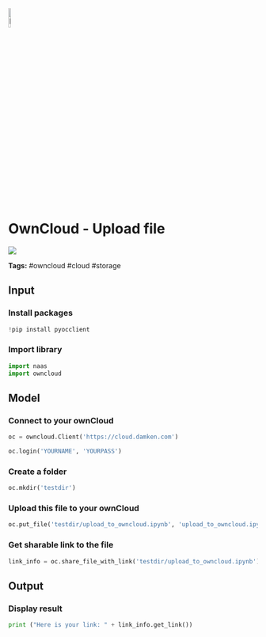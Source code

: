 <img width="10%" alt="Naas" src="https://landen.imgix.net/jtci2pxwjczr/assets/5ice39g4.png?w=160"/>

# OwnCloud - Upload file
<a href="https://app.naas.ai/user-redirect/naas/downloader?url=https://raw.githubusercontent.com/jupyter-naas/awesome-notebooks/master/OwnCloud/OwnCloud_Upload_file.ipynb" target="_parent"><img src="https://naasai-public.s3.eu-west-3.amazonaws.com/open_in_naas.svg"/></a>

**Tags:** #owncloud #cloud #storage

## Input

### Install packages


```python
!pip install pyocclient
```

### Import library


```python
import naas
import owncloud
```

## Model

### Connect to your ownCloud


```python
oc = owncloud.Client('https://cloud.damken.com')

oc.login('YOURNAME', 'YOURPASS')
```

### Create a folder


```python
oc.mkdir('testdir')
```

### Upload this file to your ownCloud


```python
oc.put_file('testdir/upload_to_owncloud.ipynb', 'upload_to_owncloud.ipynb')
```

### Get sharable link to the file


```python
link_info = oc.share_file_with_link('testdir/upload_to_owncloud.ipynb')
```

## Output

### Display result


```python
print ("Here is your link: " + link_info.get_link())
```


```python

```
